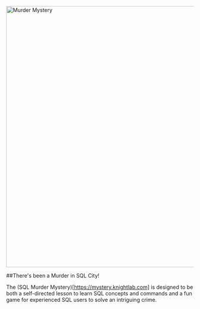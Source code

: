 
<img width="703" alt="Murder Mystery" src="https://user-images.githubusercontent.com/58165250/188505213-33c087bb-1db6-4c85-8192-28388985cdaa.PNG">

##There's been a Murder in SQL City! 


  The (SQL Murder Mystery)[https://mystery.knightlab.com] is designed to be both a self-directed lesson to learn SQL concepts and commands and 
  a fun game for experienced SQL users to solve an intriguing crime.
